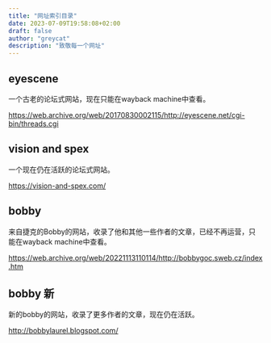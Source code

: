 ```yaml
---
title: "网址索引目录"
date: 2023-07-09T19:58:08+02:00
draft: false
author: "greycat"
description: "致敬每一个网址"
---
```


## eyescene

一个古老的论坛式网站，现在只能在wayback machine中查看。

https://web.archive.org/web/20170830002115/http://eyescene.net/cgi-bin/threads.cgi



## vision and spex

一个现在仍在活跃的论坛式网站。

https://vision-and-spex.com/



## bobby

来自捷克的Bobby的网站，收录了他和其他一些作者的文章，已经不再运营，只能在wayback machine中查看。

https://web.archive.org/web/20221113110114/http://bobbygoc.sweb.cz/index.htm



## bobby 新

新的bobby的网站，收录了更多作者的文章，现在仍在活跃。

http://bobbylaurel.blogspot.com/
